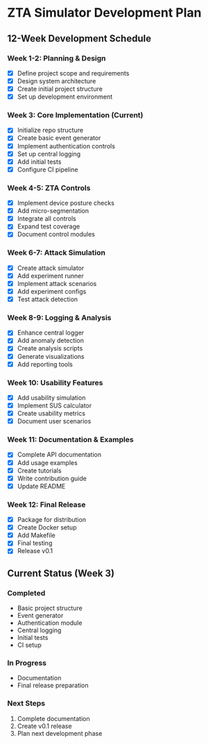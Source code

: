 # ZTA Simulator Development Plan

## 12-Week Development Schedule

### Week 1-2: Planning & Design
- [x] Define project scope and requirements
- [x] Design system architecture
- [x] Create initial project structure
- [x] Set up development environment

### Week 3: Core Implementation (Current)
- [x] Initialize repo structure
- [x] Create basic event generator
- [x] Implement authentication controls
- [x] Set up central logging
- [x] Add initial tests
- [x] Configure CI pipeline

### Week 4-5: ZTA Controls
- [x] Implement device posture checks
- [x] Add micro-segmentation
- [x] Integrate all controls
- [x] Expand test coverage
- [x] Document control modules

### Week 6-7: Attack Simulation
- [x] Create attack simulator
- [x] Add experiment runner
- [x] Implement attack scenarios
- [x] Add experiment configs
- [x] Test attack detection

### Week 8-9: Logging & Analysis
- [x] Enhance central logger
- [x] Add anomaly detection
- [x] Create analysis scripts
- [x] Generate visualizations
- [x] Add reporting tools

### Week 10: Usability Features
- [x] Add usability simulation
- [x] Implement SUS calculator
- [x] Create usability metrics
- [x] Document user scenarios

### Week 11: Documentation & Examples
- [x] Complete API documentation
- [x] Add usage examples
- [x] Create tutorials
- [x] Write contribution guide
- [x] Update README

### Week 12: Final Release
- [x] Package for distribution
- [x] Create Docker setup
- [x] Add Makefile
- [x] Final testing
- [x] Release v0.1

## Current Status (Week 3)

### Completed
- Basic project structure
- Event generator
- Authentication module
- Central logging
- Initial tests
- CI setup

### In Progress
- Documentation
- Final release preparation

### Next Steps
1. Complete documentation
2. Create v0.1 release
3. Plan next development phase
